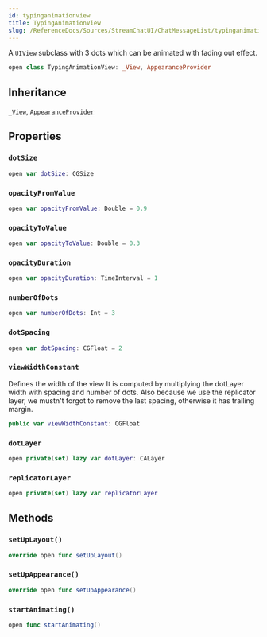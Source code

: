 ```yaml
---
id: typinganimationview 
title: TypingAnimationView
slug: /ReferenceDocs/Sources/StreamChatUI/ChatMessageList/typinganimationview
---
```


A `UIView` subclass with 3 dots which can be animated with fading out effect.

``` swift
open class TypingAnimationView: _View, AppearanceProvider 
```

## Inheritance

[`_View`](../CommonViews/_View), [`AppearanceProvider`](../Utils/AppearanceProvider)

## Properties

### `dotSize`

``` swift
open var dotSize: CGSize 
```

### `opacityFromValue`

``` swift
open var opacityFromValue: Double = 0.9
```

### `opacityToValue`

``` swift
open var opacityToValue: Double = 0.3
```

### `opacityDuration`

``` swift
open var opacityDuration: TimeInterval = 1
```

### `numberOfDots`

``` swift
open var numberOfDots: Int = 3
```

### `dotSpacing`

``` swift
open var dotSpacing: CGFloat = 2
```

### `viewWidthConstant`

Defines the width of the view
It is computed by multiplying the dotLayer width with spacing and number of dots.
Also because we use the replicator layer, we mustn't forgot to remove the last spacing, otherwise it has trailing margin.

``` swift
public var viewWidthConstant: CGFloat 
```

### `dotLayer`

``` swift
open private(set) lazy var dotLayer: CALayer 
```

### `replicatorLayer`

``` swift
open private(set) lazy var replicatorLayer 
```

## Methods

### `setUpLayout()`

``` swift
override open func setUpLayout() 
```

### `setUpAppearance()`

``` swift
override open func setUpAppearance() 
```

### `startAnimating()`

``` swift
open func startAnimating() 
```
